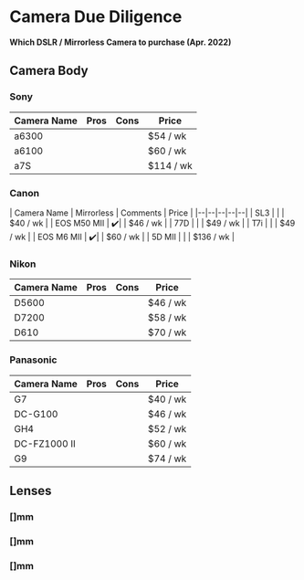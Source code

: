 # Camera Due Diligence

**Which DSLR / Mirrorless Camera to purchase (Apr. 2022)**

## Camera Body

### Sony

| Camera Name | Pros | Cons | Price |
|--|--|--|--|
| a6300 |   |   |  $54 / wk |
| a6100 |   |   |  $60 / wk |
| a7S |   |   |  $114 / wk |

### Canon

| Camera Name | Mirrorless | Comments | Price |
|--|--|--|--|--|
| SL3           |                   | | $40 / wk    |
| EOS M50 MII   | :heavy_check_mark:| | $46 / wk    |
| 77D           |                   | | $49 / wk    |
| T7i           |                   | | $49 / wk    |
| EOS M6 MII    | :heavy_check_mark:| | $60 / wk    |
| 5D MII        |                   | | $136 / wk   |

### Nikon

| Camera Name | Pros | Cons | Price |
|--|--|--|--|
| D5600  |   |   | $46 / wk  |
| D7200  |   |   | $58 / wk  |
| D610  |   |   | $70 / wk  |

### Panasonic

| Camera Name | Pros | Cons | Price |
|--|--|--|--|
| G7  |   |   | $40 / wk  |
| DC-G100  |   |   | $46 / wk  |
| GH4  |   |   | $52 / wk  |
| DC-FZ1000 II  |   |   | $60 / wk  |
| G9  |   |   | $74 / wk  |

## Lenses

### []mm

### []mm

### []mm
